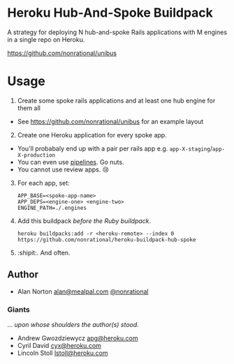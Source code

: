# Heroku Hub-And-Spoke Buildpack

A strategy for deploying N hub-and-spoke Rails applications with M engines in a single repo on Heroku.

https://github.com/nonrational/unibus

# Usage

1. Create some spoke rails applications and at least one hub engine for them all
  - See https://github.com/nonrational/unibus for an example layout
2. Create one Heroku application for every spoke app.
  - You'll probabaly end up with a pair per rails app e.g. `app-X-staging`/`app-X-production`
  - You can even use [pipelines](https://devcenter.heroku.com/articles/pipelines). Go nuts.
  - You cannot use review apps. :cry:
3. For each app, set:

    ```
    APP_BASE=<spoke-app-name>
    APP_DEPS=<engine-one> <engine-two>
    ENGINE_PATH=./.engines
    ```

4. Add this buildpack _before the Ruby buildpack_.

    ```
    heroku buildpacks:add -r <heroku-remote> --index 0 https://github.com/nonrational/heroku-buildpack-hub-spoke
    ```

5. :shipit:. And often.

## Author

- Alan Norton <alan@mealpal.com> [@nonrational](https://github.com/nonrational)

### Giants

... _upon whose shoulders the author(s) stood_.

- Andrew Gwozdziewycz <apg@heroku.com>
- Cyril David <cyx@heroku.com>
- Lincoln Stoll <lstoll@heroku.com>
